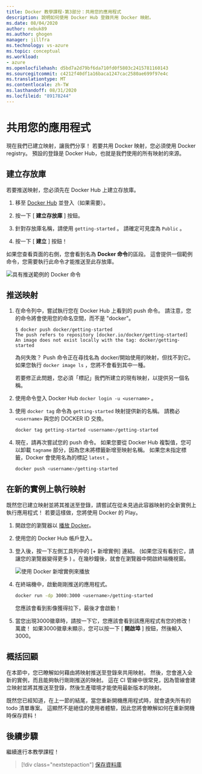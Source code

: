 ```yaml
---
title: Docker 教學課程-第3部分：共用您的應用程式
description: 說明如何使用 Docker Hub 登錄共用 Docker 映射。
ms.date: 08/04/2020
author: nebuk89
ms.author: ghogen
manager: jillfra
ms.technology: vs-azure
ms.topic: conceptual
ms.workload:
- azure
ms.openlocfilehash: d5bd7a2d79bf6da710fd0f5803c2415781160143
ms.sourcegitcommit: c4212f40df1a16baca1247cac2580ae699f97e4c
ms.translationtype: MT
ms.contentlocale: zh-TW
ms.lasthandoff: 08/31/2020
ms.locfileid: "89178244"
---
```

# <a name="share-your-app"></a>共用您的應用程式

現在我們已建立映射，讓我們分享！ 若要共用 Docker 映射，您必須使用 Docker registry。 預設的登錄是 Docker Hub，也就是我們使用的所有映射的來源。

## <a name="create-a-repo"></a>建立存放庫

若要推送映射，您必須先在 Docker Hub 上建立存放庫。

1. 移至 [Docker Hub](https://hub.docker.com) 並登入（如果需要）。

1. 按一下 [ **建立存放庫** ] 按鈕。

1. 針對存放庫名稱，請使用 `getting-started` 。 請確定可見度為 `Public` 。

1. 按一下 [ **建立** ] 按鈕！

如果您查看頁面的右側，您會看到名為 **Docker 命令**的區段。 這會提供一個範例命令，您需要執行此命令才能推送至此存放庫。

![具有推送範例的 Docker 命令](media/push-command.png)

## <a name="push-the-image"></a>推送映射

1. 在命令列中，嘗試執行您在 Docker Hub 上看到的 push 命令。 請注意，您的命令將會使用您的命名空間，而不是 "docker"。

    ```plaintext
    $ docker push docker/getting-started
    The push refers to repository [docker.io/docker/getting-started]
    An image does not exist locally with the tag: docker/getting-started
    ```

    為何失敗？ Push 命令正在尋找名為 docker/開始使用的映射，但找不到它。 如果您執行 `docker image ls` ，您將不會看到其中一種。

    若要修正此問題，您必須「標記」我們所建立的現有映射，以提供另一個名稱。

1. 使用命令登入 Docker Hub `docker login -u <username>` 。

1. 使用 `docker tag` 命令為 `getting-started` 映射提供新的名稱。 請務必 `<username>` 與您的 DOCKER ID 交換。

    ```bash
    docker tag getting-started <username>/getting-started
    ```

1. 現在，請再次嘗試您的 push 命令。 如果您要從 Docker Hub 複製值，您可以卸載 `tagname` 部分，因為您未將標籤新增至映射名稱。 如果您未指定標籤，Docker 會使用名為的標記 `latest` 。

    ```bash
    docker push <username>/getting-started
    ```

## <a name="run-the-image-on-a-new-instance"></a>在新的實例上執行映射

既然您已建立映射並將其推送至登錄，請嘗試在從未見過此容器映射的全新實例上執行應用程式！ 若要這樣做，您將使用 Docker 的 Play。

1. 開啟您的瀏覽器以 [播放 Docker](http://play-with-docker.com)。

1. 使用您的 Docker Hub 帳戶登入。

1. 登入後，按一下左側工具列中的 [+ 新增實例] 連結。  (如果您沒有看到它，請讓您的瀏覽器變得更多 ) 。在幾秒鐘後，就會在瀏覽器中開啟終端機視窗。

    ![使用 Docker 新增實例來播放](media/pwd-add-new-instance.png)

1. 在終端機中，啟動剛剛推送的應用程式。

    ```bash
    docker run -dp 3000:3000 <username>/getting-started
    ```

    您應該會看到影像獲得拉下，最後才會啟動！

1. 當您出現3000徽章時，請按一下它，您應該會看到該應用程式有您的修改！ 萬歲！ 如果3000徽章未顯示，您可以按一下 [ **開啟埠** ] 按鈕，然後輸入3000。

## <a name="recap"></a>概括回顧

在本節中，您已瞭解如何藉由將映射推送至登錄來共用映射。 然後，您會進入全新的實例，而且能夠執行剛剛推送的映射。 這在 CI 管線中很常見，因為管線會建立映射並將其推送至登錄，然後生產環境才能使用最新版本的映射。

既然您已經知道，在上一節的結尾，當您重新開機應用程式時，就會遺失所有的 todo 清單專案。 這顯然不是絕佳的使用者體驗，因此您將會瞭解如何在重新開機時保存資料！

## <a name="next-steps"></a>後續步驟

繼續進行本教學課程！

> [!div class="nextstepaction"]
> [保存資料庫](persist-your-data.md)